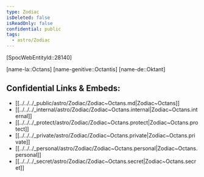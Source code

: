 ```yaml
---
type: Zodiac
isDeleted: false
isReadOnly: false
confidential: public
tags:
  - astro/Zodiac
---
```


[SpocWebEntityId::28140]



[name-la::Octans]
[name-genitive::Octantis]
[name-de::Oktant]


## Confidential Links & Embeds: 
- [[../../../_public/astro/Zodiac/Zodiac~Octans.md|Zodiac~Octans]] 
- [[../../../_internal/astro/Zodiac/Zodiac~Octans.internal|Zodiac~Octans.internal]] 
- [[../../../_protect/astro/Zodiac/Zodiac~Octans.protect|Zodiac~Octans.protect]] 
- [[../../../_private/astro/Zodiac/Zodiac~Octans.private|Zodiac~Octans.private]] 
- [[../../../_personal/astro/Zodiac/Zodiac~Octans.personal|Zodiac~Octans.personal]] 
- [[../../../_secret/astro/Zodiac/Zodiac~Octans.secret|Zodiac~Octans.secret]] 
